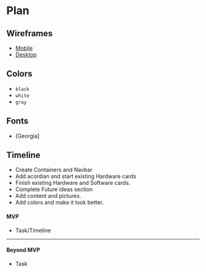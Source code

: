 # Plan

## Wireframes
* [Mobile](Phone-Wireframe.png)
* [Desktop](Computer-Wireframe.png)

## Colors
* `black`
* `white`
* `gray`

## Fonts
* [Georgia]

## Timeline
* Create Containers and Navbar
* Add acordian and start existing Hardware cards
* Finish existing Hardware and Software cards.
* Complete Future ideas section
* Add content and pictures.
* Add colors and make it look better.


#### MVP

* Task/Timeline

---

#### Beyond MVP

* Task








<!-- DO NOT USE THIS YET

| Name | Glows | Grows |
| -------- | ------- | ------- |
|   |   |
|   |   |
|   |   |
|   |   |
|   |   |
|   |   |

-->
